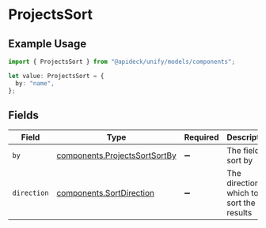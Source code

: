 # ProjectsSort

## Example Usage

```typescript
import { ProjectsSort } from "@apideck/unify/models/components";

let value: ProjectsSort = {
  by: "name",
};
```

## Fields

| Field                                                                          | Type                                                                           | Required                                                                       | Description                                                                    | Example                                                                        |
| ------------------------------------------------------------------------------ | ------------------------------------------------------------------------------ | ------------------------------------------------------------------------------ | ------------------------------------------------------------------------------ | ------------------------------------------------------------------------------ |
| `by`                                                                           | [components.ProjectsSortSortBy](../../models/components/projectssortsortby.md) | :heavy_minus_sign:                                                             | The field to sort by                                                           | name                                                                           |
| `direction`                                                                    | [components.SortDirection](../../models/components/sortdirection.md)           | :heavy_minus_sign:                                                             | The direction in which to sort the results                                     |                                                                                |